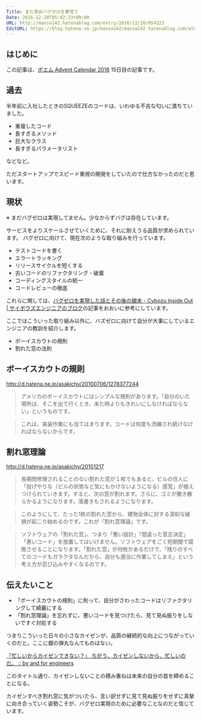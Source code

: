 ```yaml
---
Title: まだ見ぬバグゼロを夢見て
Date: 2016-12-20T05:42:23+09:00
URL: http://massa142.hatenablog.com/entry/2016/12/20/054223
EditURL: https://blog.hatena.ne.jp/massa142/massa142.hatenablog.com/atom/entry/10328749687199971544
---
```


## はじめに

この記事は、[ポエム Advent Calendar 2016](http://qiita.com/advent-calendar/2016/poet) 15日目の記事です。

## 過去

半年前に入社したときのSQUEEZEのコードは、いわゆる不吉な匂いに満ちていました。

+ 重複したコード
+ 長すぎるメソッド
+ 巨大なクラス
+ 長すぎるパラメータリスト

などなど。

ただスタートアップでスピード重視の開発をしていたので仕方なかったのだと思います。

## 現状
※ まだバグゼロは実現してません。少なからずバグは存在しています。

サービスをよりスケールさせていくために、それに耐えうる品質が求められています。
バグゼロに向けて、現在次のような取り組みを行っています。

+ テストコードを書く
+ エラートラッキング
+ リリースサイクルを短くする
+ 古いコードのリファクタリング・破棄
+ コーディングスタイルの統一
+ コードレビューの徹底

これらに関しては、[バグゼロを実現した話とその後の顛末 - Cybozu Inside Out | サイボウズエンジニアのブログ](http://blog.cybozu.io/entry/2016/05/18/103000)の記事をおおいに参考にしています。

ここではこういった取り組み以外に、バズゼロに向けて自分が大事にしているエンジニアの教訓を紹介します。

+ ボーイスカウトの規則
+ 割れた窓の法則


## ボーイスカウトの規則
http://d.hatena.ne.jp/asakichy/20100706/1278377244

> アメリカのボーイスカウトにはシンプルな規則があります。「自分のいた場所は、そこを出て行くとき、来た時よりもきれいにしなければならない」というものです。

> これは、実装作業にも当てはまります。コードは何度も洗練され続けなければならないからです。


## 割れ窓理論
http://d.hatena.ne.jp/asakichy/20101217

> 長期間修理されることのない割れた窓が１枚でもあると、ビルの住人に「投げやりな（ビルの状態など気にもかけないようになる）感覚」が植えつけられていきます。すると、次の窓が割れます。さらに、ゴミが撒き散らかるようになります。落書きもされるようになります。

> このようにして、たった1枚の割れた窓から、建物全体に対する深刻な破損が起こり始めるのです。これが「割れ窓理論」です。

> ソフトウェアの「割れた窓」、つまり「悪い設計」「間違った意志決定」「悪いコード」を放置してはいけません。ソフトウェアをごく短期間で腐敗させることになります。「割れた窓」が何枚かあるだけで、「残りのすべてのコードもガラクタなんだから、自分も適当に作業してしまえ」という考え方が忍び込みやすくなるのです。


## 伝えたいこと

+ 「ボーイスカウトの規則」に則って、自分がさわったコードはリファクタリングして綺麗にする
+ 「割れ窓理論」を忘れずに、悪いコードを見つけたら、見て見ぬ振りをしないですぐ対処する

つまりこういった日々の小さなカイゼンが、品質の継続的な向上につながっていくのだと。ここに銀の弾丸なんてものはない。

[「忙しいからカイゼンできない？」 ちがう、カイゼンしないから、忙しいのだ。 :: by and for engineers](https://yulii.github.io/kaizen-mind-20161123.html)

このタイトル通り、カイゼンしないことの積み重ねは未来の自分の首を締めることになる。

カイゼンすべき割れ窓に気がついたら、言い訳せずに見て見ぬ振りをせずに真摯に向き合っていく姿勢こそが、バグゼロ実現のために必要なことなのだと信じています。





